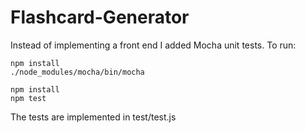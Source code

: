 # Flashcard-Generator


Instead of implementing a front end I added Mocha unit tests.  To run:

``` shell
npm install
./node_modules/mocha/bin/mocha
```


``` shell
npm install
npm test
```

The tests are implemented in test/test.js
